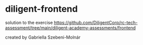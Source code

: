 # diligent-frontend

solution to the exercise https://github.com/DiligentCorp/rc-tech-assessment/tree/main/diligent-academy-assessments/frontend

created by Gabriella Szebeni-Molnár
